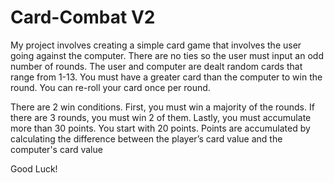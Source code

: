 # Card-Combat V2

My project involves creating a simple card game that involves the user going against the computer. 
There are no ties so the user must input an odd number of rounds. The user and computer are dealt random cards that range from 1-13. 
You must have a greater card than the computer to win the round. You can re-roll your card once per round. 

There are 2 win conditions. First, you must win a majority of the rounds. If there are 3 rounds, you must win 2 of them. 
Lastly, you must accumulate more than 30 points. You start with 20 points. 
Points are accumulated by calculating the difference between the player’s card value and the computer's card value

Good Luck!
